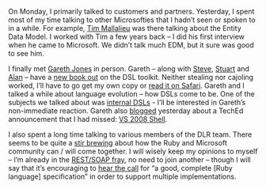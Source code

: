 On Monday, I primarily talked to customers and partners. Yesterday, I
spent most of my time talking to other Microsofties that I hadn’t seen
or spoken to in a while. For example, [Tim
Mallalieu](http://blogs.msdn.com/timmall/) was there talking about the
Entity Data Model. I worked with Tim a few years back – I did his first
interview when he came to Microsoft. We didn’t talk much EDM, but it
sure was good to see him.

I finally met [Gareth Jones](http://blogs.msdn.com/garethj/) in person.
Gareth – along with [Steve](http://blogs.msdn.com/stevecook),
[Stuart](http://blogs.msdn.com/stuart_kent/) and
[Alan](http://blogs.msdn.com/alan_cameron_wills) – have a [new book
out](http://www.domainspecificdevelopment.com/) on the DSL toolkit.
Neither stealing nor cajoling worked, I’ll have to go get my own copy or
[read it on Safari](http://safari.informit.com/9780321398208). Gareth
and I talked a while about language evolution – how DSLs come to be. One
of the subjects we talked about was [internal
DSLs](http://devhawk.net/2007/02/20/internal-dsls-in-powershell/) -
I’ll be interested in Gareth’s non-immediate reaction. Gareth also
[blogged](http://blogs.msdn.com/garethj/archive/2007/06/05/teched-day-one-visual-studio-2008-shell.aspx)
yesterday about a TechEd announcement that I had missed: [VS 2008
Shell](http://blogs.msdn.com/vsxteam/archive/2007/06/05/Announcing-the-Visual-Studio-2008-Shell.aspx).

I also spent a long time talking to various members of the DLR team.
There seems to be quite a [stir
brewing](http://www.martinfowler.com/bliki/RubyMicrosoft.html) about how
the Ruby and Microsoft community can / will come together. I will wisely
keep my opinions to myself – I’m already in the [REST/SOAP
fray](http://devhawk.net/2007/06/05/a-rest-question/), no need to
join another – though I will say that it’s encouraging to [hear the
call](http://ola-bini.blogspot.com/2007/06/there-can-be-only-one-tale-about-ruby.html)
for “a good, complete [Ruby language] specification” in order to support
multiple implementations.
